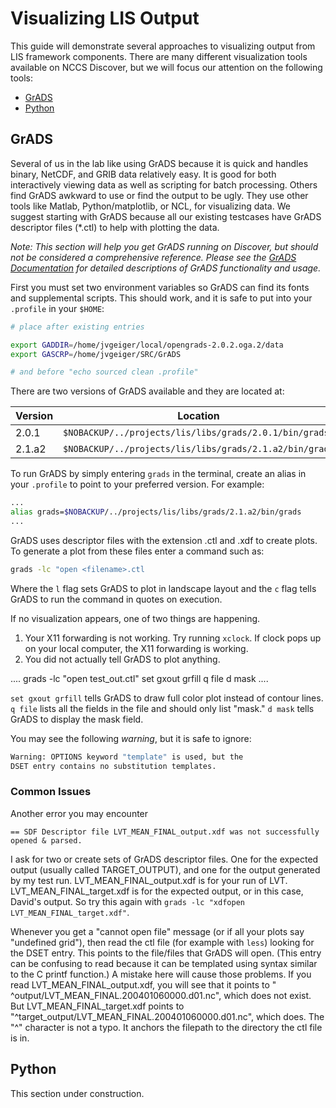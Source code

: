# Visualizing LIS Output

This guide will demonstrate several approaches to visualizing output from LIS framework components. There are many different visualization tools available on NCCS Discover, but we will focus our attention on the following tools:

* [GrADS](#grads)
* [Python](#python)

## GrADS

Several of us in the lab like using GrADS because it is quick and handles binary, NetCDF, and GRIB data relatively easy.  It is good for both interactively viewing data as well as scripting for batch processing. Others find GrADS awkward to use or find the output to be ugly. They use other tools like Matlab, Python/matplotlib, or NCL, for visualizing data. We suggest starting with GrADS because all our existing testcases have GrADS descriptor files (*.ctl) to help with plotting the data.

*Note: This section will help you get GrADS running on Discover, but should not be considered a comprehensive reference. Please see the [GrADS Documentation](http://cola.gmu.edu/grads/gadoc/gadoc.php) for detailed descriptions of GrADS functionality and usage.*

First you must set two environment variables so GrADS can find its fonts and supplemental scripts. This should work, and it is safe to put into your `.profile` in your `$HOME`:

```sh
# place after existing entries

export GADDIR=/home/jvgeiger/local/opengrads-2.0.2.oga.2/data
export GASCRP=/home/jvgeiger/SRC/GrADS

# and before "echo sourced clean .profile"
```

There are two versions of GrADS available and they are located at:

|Version|Location|
|-------|--------|
|2.0.1|`$NOBACKUP/../projects/lis/libs/grads/2.0.1/bin/grads`
|2.1.a2|`$NOBACKUP/../projects/lis/libs/grads/2.1.a2/bin/grads`

To run GrADS by simply entering `grads` in the terminal, create an alias in your `.profile` to point to your preferred version. For example:

```sh
...
alias grads=$NOBACKUP/../projects/lis/libs/grads/2.1.a2/bin/grads
...
```

GrADS uses descriptor files with the extension .ctl and .xdf to create plots. To generate a plot from these files enter a command such as:

```sh
grads -lc "open <filename>.ctl
```

Where the `l` flag sets GrADS to plot in landscape layout and the `c` flag tells GrADS to run the command in quotes on execution.

If no visualization appears, one of two things are happening.

1. Your X11 forwarding is not working.  Try running `xclock`.  If clock pops up on your local computer, the X11 forwarding is working.
2. You did not actually tell GrADS to plot anything.

....
grads -lc "open test_out.ctl"
set gxout grfill
q file
d mask
....

`set gxout grfill` tells GrADS to draw full color plot instead of contour lines.  `q file` lists all the fields in the file and should only list "mask." `d mask` tells GrADS to display the mask field.

You may see the following *warning*, but it is safe to ignore:

```sh
Warning: OPTIONS keyword "template" is used, but the
DSET entry contains no substitution templates.
```

### Common Issues

Another error you may encounter 

```
== SDF Descriptor file LVT_MEAN_FINAL_output.xdf was not successfully opened & parsed.
```

I ask for two or create sets of GrADS descriptor files.  One for the expected output (usually called TARGET_OUTPUT), and one for the output generated by my test run.  LVT_MEAN_FINAL_output.xdf is for your run of LVT.  LVT_MEAN_FINAL_target.xdf is for the expected output, or in this case, David's output.  So try this again with `grads -lc "xdfopen LVT_MEAN_FINAL_target.xdf"`.

Whenever you get a "cannot open file" message (or if all your plots say "undefined grid"), then read the ctl file (for example with `less`) looking for the DSET entry.  This points to the file/files that GrADS will open.  (This entry can be confusing to read because it can be templated using syntax similar to the C printf function.)  A mistake here will cause those problems.  If you read LVT_MEAN_FINAL_output.xdf, you will see that it points to " ^output/LVT_MEAN_FINAL.200401060000.d01.nc", which does not exist.  But LVT_MEAN_FINAL_target.xdf points to "^target_output/LVT_MEAN_FINAL.200401060000.d01.nc", which does.  The "^" character is not a typo.  It anchors the filepath to the directory the ctl file is in.

## Python

This section under construction.
